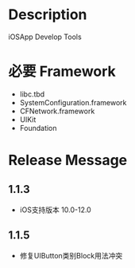 # Description
iOSApp Develop Tools

#  必要 Framework
* libc.tbd
* SystemConfiguration.framework
* CFNetwork.framework
* UIKit
* Foundation

# Release Message
##  1.1.3
* iOS支持版本 10.0-12.0

##  1.1.5
* 修复UIButton类别Block用法冲突

